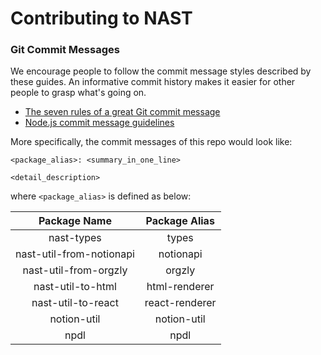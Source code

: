 # Contributing to NAST

### Git Commit Messages

We encourage people to follow the commit message styles described by these guides. An informative commit history makes it easier for other people to grasp what's going on.

* [The seven rules of a great Git commit message](https://chris.beams.io/posts/git-commit/#seven-rules)
* [Node.js commit message guidelines](https://github.com/nodejs/node/blob/master/doc/guides/contributing/pull-requests.md#commit-message-guidelines)

More specifically, the commit messages of this repo would look like:

```
<package_alias>: <summary_in_one_line>

<detail_description>
```

where `<package_alias>` is defined as below:

|       Package Name       | Package Alias  |
| :----------------------: | :------------: |
|        nast-types        |     types      |
| nast-util-from-notionapi |   notionapi    |
|  nast-util-from-orgzly   |     orgzly     |
|    nast-util-to-html     | html-renderer  |
|    nast-util-to-react    | react-renderer |
|       notion-util        |  notion-util   |
|           npdl           |      npdl      |

